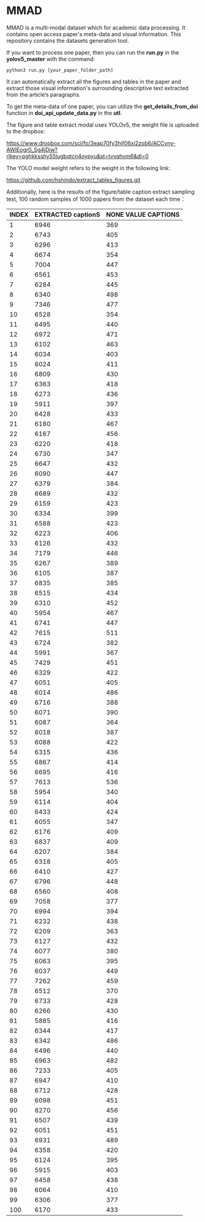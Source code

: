 # MMAD

MMAD is a multi-modal dataset which for academic data processing. It contains open access paper's meta-data and visual information. This repository contains the datasets generation tool. 

If you want to process one paper, then you can run the **run.py** in the **yolov5_master** with the command:

```shell
python3 run.py [your_paper_folder_path]
```

It can automatically extract all the figures and tables in the paper and extract those visual information's  surrounding descriptive text extracted from the article’s paragraphs.

To get the meta-data of one paper, you can utilize the **get_details_from_doi** function in  **doi_api_update_data.py** in the **utl**.

The figure and table extract modal uses YOLOv5, the weight file is uploaded to the dropbox:

https://www.dropbox.com/scl/fo/3eap70fy3hjf06xi2zob6/ACCvny-AWIEogr0_Sg4jDiw?rlkey=pghkksshy55lugbqtcn4oypyu&st=tvvqhvm6&dl=0

The YOLO model weight refers to the weight in the following link:

https://github.com/hshindo/extract_tables_figures.git

Additionally, here is the results of the figure/table caption extract sampling test, 100 random samples of 1000 papers from the dataset each time：

| INDEX | EXTRACTED captionS | NONE VALUE CAPTIONS |
| ----- | ------------------ | ------------------- |
| 1     | 6946               | 369                 |
| 2     | 6743               | 405                 |
| 3     | 6296               | 413                 |
| 4     | 6674               | 354                 |
| 5     | 7004               | 447                 |
| 6     | 6561               | 453                 |
| 7     | 6284               | 445                 |
| 8     | 6340               | 498                 |
| 9     | 7346               | 477                 |
| 10    | 6528               | 354                 |
| 11    | 6495               | 440                 |
| 12    | 6972               | 471                 |
| 13    | 6102               | 463                 |
| 14    | 6034               | 403                 |
| 15    | 6024               | 411                 |
| 16    | 6809               | 430                 |
| 17    | 6363               | 418                 |
| 18    | 6273               | 436                 |
| 19    | 5911               | 397                 |
| 20    | 6428               | 433                 |
| 21    | 6180               | 467                 |
| 22    | 6167               | 456                 |
| 23    | 6220               | 418                 |
| 24    | 6730               | 347                 |
| 25    | 6647               | 432                 |
| 26    | 6090               | 447                 |
| 27    | 6379               | 384                 |
| 28    | 6689               | 432                 |
| 29    | 6159               | 423                 |
| 30    | 6334               | 399                 |
| 31    | 6588               | 423                 |
| 32    | 6223               | 406                 |
| 33    | 6126               | 432                 |
| 34    | 7179               | 446                 |
| 35    | 6267               | 389                 |
| 36    | 6105               | 387                 |
| 37    | 6835               | 385                 |
| 38    | 6515               | 434                 |
| 39    | 6310               | 452                 |
| 40    | 5954               | 467                 |
| 41    | 6741               | 447                 |
| 42    | 7615               | 511                 |
| 43    | 6724               | 382                 |
| 44    | 5991               | 367                 |
| 45    | 7429               | 451                 |
| 46    | 6329               | 422                 |
| 47    | 6051               | 405                 |
| 48    | 6014               | 486                 |
| 49    | 6716               | 388                 |
| 50    | 6071               | 390                 |
| 51    | 6087               | 364                 |
| 52    | 6018               | 387                 |
| 53    | 6088               | 422                 |
| 54    | 6315               | 436                 |
| 55    | 6867               | 414                 |
| 56    | 6695               | 416                 |
| 57    | 7613               | 536                 |
| 58    | 5954               | 340                 |
| 59    | 6114               | 404                 |
| 60    | 6433               | 424                 |
| 61    | 6055               | 347                 |
| 62    | 6176               | 409                 |
| 63    | 6837               | 409                 |
| 64    | 6207               | 384                 |
| 65    | 6318               | 405                 |
| 66    | 6410               | 427                 |
| 67    | 6796               | 448                 |
| 68    | 6560               | 408                 |
| 69    | 7058               | 377                 |
| 70    | 6994               | 394                 |
| 71    | 6232               | 438                 |
| 72    | 6209               | 363                 |
| 73    | 6127               | 432                 |
| 74    | 6077               | 380                 |
| 75    | 6063               | 395                 |
| 76    | 6037               | 449                 |
| 77    | 7262               | 459                 |
| 78    | 6512               | 370                 |
| 79    | 6733               | 428                 |
| 80    | 6266               | 430                 |
| 81    | 5885               | 416                 |
| 82    | 6344               | 417                 |
| 83    | 6342               | 486                 |
| 84    | 6496               | 440                 |
| 85    | 6963               | 482                 |
| 86    | 7233               | 405                 |
| 87    | 6947               | 410                 |
| 88    | 6712               | 428                 |
| 89    | 6098               | 451                 |
| 90    | 8270               | 456                 |
| 91    | 6507               | 439                 |
| 92    | 6051               | 451                 |
| 93    | 6931               | 489                 |
| 94    | 6358               | 420                 |
| 95    | 6124               | 395                 |
| 96    | 5915               | 403                 |
| 97    | 6458               | 438                 |
| 98    | 6064               | 410                 |
| 99    | 6306               | 377                 |
| 100   | 6170               | 433                 |
